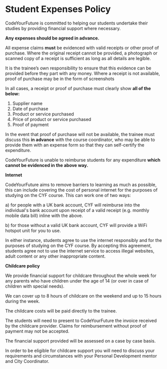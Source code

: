 # Student Expenses Policy

CodeYourFuture is committed to helping our students undertake their studies by providing financial support where necessary.

**Any expenses should be agreed in advance.**

All expense claims **must** be evidenced with valid receipts or other proof of purchase. Where the original receipt cannot be provided, a photograph or scanned copy of a receipt is sufficient as long as all details are legible.

It is the trainee’s own responsibility to ensure that this evidence can be provided before they part with any money. Where a receipt is not available, proof of purchase may be in the form of screenshots

In all cases, a receipt or proof of purchase must clearly show **all of the below:**

1. Supplier name
2. Date of purchase
3. Product or service purchased
4. Price of product or service purchased
5. Proof of payment

In the event that proof of purchase will not be available, the trainee must discuss this **in advance** with the course coordinator, who may be able to provide them with an expense form so that they can self-certify the expenditure.

CodeYourFuture is unable to reimburse students for any expenditure **which cannot be evidenced in the above way.**

**Internet**

CodeYourFuture aims to remove barriers to learning as much as possible, this can include covering the cost of personal internet for the purposes of studying on the CYF course. This can work one of two ways:

a\) for people with a UK bank account, CYF will reimburse into the individual's bank account upon receipt of a valid receipt \(e.g. monthly mobile data bill\) inline with the above.

b\) for those without a valid UK bank account, CYF will provide a WiFi hotspot unit for you to use.

In either instance, students agree to use the internet responsibly and for the purposes of studying on the CYF course. By accepting this agreement, students agree not to use the internet service to access illegal websites, adult content or any other inappropriate content.

**Childcare policy**

We provide financial support for childcare throughout the whole week for any parents who have children under the age of 14 \(or over in case of children with special needs\).

We can cover up to 8 hours of childcare on the weekend and up to 15 hours during the week.

The childcare costs will be paid directly to the trainee.

The students will need to present to CodeYourFuture the invoice received by the childcare provider. Claims for reimbursement without proof of payment may not be accepted.

The financial support provided will be assessed on a case by case basis.

In order to be eligible for childcare support you will need to discuss your requirements and circumstances with your Personal Development mentor and City Coordinator.

